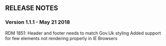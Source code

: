 ## RELEASE NOTES

### Version 1.1.1 - May 21 2018
RDM 1851: Header and footer needs to match Gov.Uk styling
Added support for few elements not rendering properly in IE Browsers
